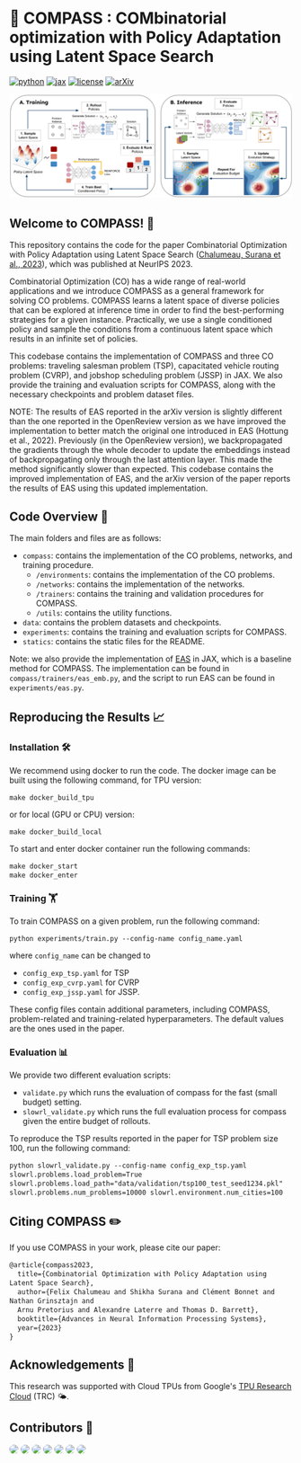 # 🧭 COMPASS : COMbinatorial optimization with Policy Adaptation using Latent Space Search

[![python](https://img.shields.io/badge/Python-3.8-3776AB.svg?style=flat&logo=python&logoColor=white)](https://www.python.org)
[![jax](https://img.shields.io/badge/JAX-0.3.24-3776AB.svg?style=flat&color=green)](https://github.com/google/jax)
[![license](https://img.shields.io/badge/License-CC%20BY--NC--SA%204.0-blue.svg)](LICENSE)
[![arXiv](https://img.shields.io/badge/arXiv-2311.13569-b31b1b.svg)](https://arxiv.org/abs/2311.13569)

<p align="center">
        <img src="statics/imgs/compass_method.png" width="700"/>
</p>

## Welcome to COMPASS! 👋
This repository contains the code for the paper Combinatorial Optimization with Policy Adaptation 
using Latent Space Search ([Chalumeau, Surana et al., 2023](https://arxiv.org/abs/2311.13569)), which was published at NeurIPS 2023.

Combinatorial Optimization (CO) has a wide range of real-world applications and we introduce
COMPASS as a general framework for solving CO problems. COMPASS learns a latent space of diverse
policies that can be explored at inference time in order to find the best-performing strategies for
a given instance. Practically, we use a single conditioned policy and sample the conditions from a 
continuous latent space which results in an infinite set of policies.

This codebase contains the implementation of COMPASS and three CO problems: traveling salesman 
problem (TSP), capacitated vehicle routing problem (CVRP), and jobshop scheduling problem (JSSP)
in JAX. We also provide the training and evaluation scripts for COMPASS, along with the necessary 
checkpoints and problem dataset files. 

NOTE: The results of EAS reported in the arXiv version is slightly different than the one reported in the
OpenReview version as we have improved the implementation to better match the original one
introduced in EAS (Hottung et al., 2022). Previously (in the OpenReview version), we backpropagated 
the gradients through the whole decoder to update the embeddings instead of backpropagating only 
through the last attention layer. This made the method significantly slower than expected. 
This codebase contains the improved implementation of EAS, and the arXiv version of the paper 
reports the results of EAS using this updated implementation.

## Code Overview 📁
The main folders and files are as follows:

- `compass`: contains the implementation of the CO problems, networks, and training procedure.
  - `/environments`: contains the implementation of the CO problems. 
  - `/networks`: contains the implementation of the networks.
  - `/trainers`: contains the training and validation procedures for COMPASS.
  - `/utils`: contains the utility functions.
- `data`: contains the problem datasets and checkpoints.
- `experiments`: contains the training and evaluation scripts for COMPASS.
- `statics`: contains the static files for the README.

Note: we also provide the implementation of [EAS](https://arxiv.org/pdf/2106.05126.pdf) in JAX, 
which is a baseline method for COMPASS. The implementation can be found in 
`compass/trainers/eas_emb.py`, and the script to run EAS can be found in `experiments/eas.py`.

## Reproducing the Results 📈

### Installation 🛠️
We recommend using docker to run the code. 
The docker image can be built using the following command, for TPU version:
```
make docker_build_tpu
```
or for local (GPU or CPU) version:
```
make docker_build_local
```

To start and enter docker container run the following commands:
```
make docker_start
make docker_enter
```

### Training 🏋️‍

To train COMPASS on a given problem, run the following command:
```
python experiments/train.py --config-name config_name.yaml
```
where `config_name` can be changed to
- `config_exp_tsp.yaml` for TSP
- `config_exp_cvrp.yaml` for CVRP 
- `config_exp_jssp.yaml` for JSSP.

These config files contain additional parameters, including COMPASS, problem-related and 
training-related hyperparameters. The default values are the ones used in the paper.

### Evaluation 📊
We provide two different evaluation scripts:

- `validate.py` which runs the evaluation of compass for the fast (small budget) setting.
- `slowrl_validate.py` which runs the full evaluation process for compass given the entire budget of rollouts.

To reproduce the TSP results reported in the paper for TSP problem size 100, run the following command:
```
python slowrl_validate.py --config-name config_exp_tsp.yaml slowrl.problems.load_problem=True slowrl.problems.load_path="data/validation/tsp100_test_seed1234.pkl" slowrl.problems.num_problems=10000 slowrl.environment.num_cities=100
```


## Citing COMPASS ✏️
If you use COMPASS in your work, please cite our paper:
```
@article{compass2023,
  title={Combinatorial Optimization with Policy Adaptation using Latent Space Search},
  author={Felix Chalumeau and Shikha Surana and Clément Bonnet and Nathan Grinsztajn and 
  Arnu Pretorius and Alexandre Laterre and Thomas D. Barrett},
  booktitle={Advances in Neural Information Processing Systems},
  year={2023}
}
```

## Acknowledgements 🙏

This research was supported with Cloud TPUs
from Google's [TPU Research Cloud](https://sites.research.google/trc/about/) (TRC) 🌤.


## Contributors 🤝

<a href="https://github.com/felixchalumeau" title="Felix Chalumeau"><img src="https://github.com/felixchalumeau.png" height="auto" width="50" style="border-radius:50%"></a>
<a href="https://github.com/surana01" title="Shikha Surana"><img src="https://github.com/surana01.png" height="auto" width="50" style="border-radius:50%"></a>
<a href="https://github.com/nathangrinsztajn" title="Nathan Grinsztajn"><img src="https://github.com/nathangrinsztajn.png" height="auto" width="50" style="border-radius:50%"></a>
<a href="https://github.com/clement-bonnet" title="Clément Bonnet"><img src="https://github.com/clement-bonnet.png" height="auto" width="50" style="border-radius:50%"></a>
<a href="https://github.com/arnupretorius" title="Arnu Pretorius"><img src="https://github.com/arnupretorius.png" height="auto" width="50" style="border-radius:50%"></a>
<a href="https://github.com/alaterre" title="Alex Laterre"><img src="https://github.com/alaterre.png" height="auto" width="50" style="border-radius:50%"></a>
<a href="https://github.com/tomdbar" title="Thomas D. Barrett"><img src="https://github.com/tomdbar.png" height="auto" width="50" style="border-radius:50%"></a>
